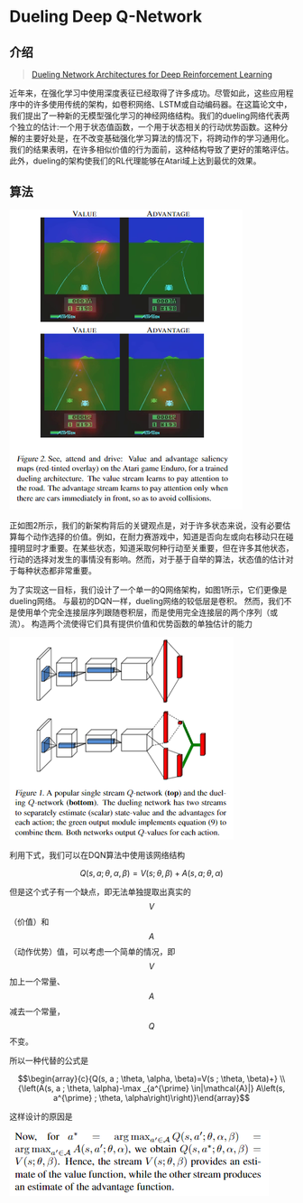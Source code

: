 # Dueling Deep Q-Network

## 介绍

> [Dueling Network Architectures for Deep Reinforcement Learning](https://arxiv.org/pdf/1511.06581.pdf)

近年来，在强化学习中使用深度表征已经取得了许多成功。尽管如此，这些应用程序中的许多使用传统的架构，如卷积网络、LSTM或自动编码器。在这篇论文中，我们提出了一种新的无模型强化学习的神经网络结构。我们的dueling网络代表两个独立的估计:一个用于状态值函数，一个用于状态相关的行动优势函数。这种分解的主要好处是，在不改变基础强化学习算法的情况下，将跨动作的学习通用化。我们的结果表明，在许多相似价值的行为面前，这种结构导致了更好的策略评估。此外，dueling的架构使我们的RL代理能够在Atari域上达到最优的效果。

## 算法

![](../../.gitbook/assets/image%20%284%29.png)

正如图2所示，我们的新架构背后的关键观点是，对于许多状态来说，没有必要估算每个动作选择的价值。例如，在耐力赛游戏中，知道是否向左或向右移动只在碰撞明显时才重要。在某些状态，知道采取何种行动至关重要，但在许多其他状态，行动的选择对发生的事情没有影响。然而，对于基于自举的算法，状态值的估计对于每种状态都非常重要。

为了实现这一目标，我们设计了一个单一的Q网络架构，如图1所示，它们更像是dueling网络。 与最初的DQN一样，dueling网络的较低层是卷积。 然而，我们不是使用单个完全连接层序列跟随卷积层，而是使用完全连接层的两个序列（或流）。 构造两个流使得它们具有提供价值和优势函数的单独估计的能力

![](../../.gitbook/assets/image%20%2820%29.png)

利用下式，我们可以在DQN算法中使用该网络结构

$$Q(s, a ; \theta, \alpha, \beta)=V(s ; \theta, \beta)+A(s, a ; \theta, \alpha)$$ 

但是这个式子有一个缺点，即无法单独提取出真实的 $$V$$ （价值）和 $$A$$ （动作优势）值，可以考虑一个简单的情况，即$$V$$ 加上一个常量、$$A$$ 减去一个常量，$$Q$$不变。

所以一种代替的公式是

$$\begin{array}{c}{Q(s, a ; \theta, \alpha, \beta)=V(s ; \theta, \beta)+} \\ {\left(A(s, a ; \theta, \alpha)-\max _{a^{\prime} \in|\mathcal{A}|} A\left(s, a^{\prime} ; \theta, \alpha\right)\right)}\end{array}$$ 

这样设计的原因是

![](../../.gitbook/assets/image%20%2816%29.png)

